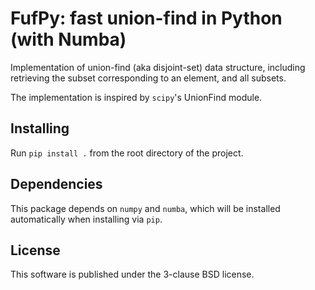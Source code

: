 # FufPy: fast union-find in Python (with Numba)

Implementation of union-find (aka disjoint-set) data structure, including retrieving the subset corresponding to an element, and all subsets.

The implementation is inspired by `scipy`'s UnionFind module.

## Installing

Run `pip install .` from the root directory of the project.

## Dependencies

This package depends on `numpy` and `numba`, which will be installed automatically when installing via `pip`.

## License

This software is published under the 3-clause BSD license.
